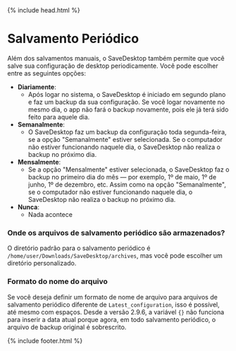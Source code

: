 {% include head.html %}

# Salvamento Periódico
Além dos salvamentos manuais, o SaveDesktop também permite que você salve sua configuração de desktop periodicamente. Você pode escolher entre as seguintes opções:
- **Diariamente**: 
  - Após logar no sistema, o SaveDesktop é iniciado em segundo plano e faz um backup da sua configuração. Se você logar novamente no mesmo dia, o app não fará o backup novamente, pois ele já terá sido feito para aquele dia.
- **Semanalmente**:
  - O SaveDesktop faz um backup da configuração toda segunda-feira, se a opção "Semanalmente" estiver selecionada. Se o computador não estiver funcionando naquele dia, o SaveDesktop não realiza o backup no próximo dia.
- **Mensalmente**:
  - Se a opção "Mensalmente" estiver selecionada, o SaveDesktop faz o backup no primeiro dia do mês — por exemplo, 1º de maio, 1º de junho, 1º de dezembro, etc. Assim como na opção "Semanalmente", se o computador não estiver funcionando naquele dia, o SaveDesktop não realiza o backup no próximo dia.
- **Nunca**:
  - Nada acontece

### Onde os arquivos de salvamento periódico são armazenados?
O diretório padrão para o salvamento periódico é `/home/user/Downloads/SaveDesktop/archives`, mas você pode escolher um diretório personalizado.

### Formato do nome do arquivo
Se você deseja definir um formato de nome de arquivo para arquivos de salvamento periódico diferente de `Latest_configuration`, isso é possível, até mesmo com espaços. Desde a versão 2.9.6, a variável `{}` não funciona para inserir a data atual porque agora, em todo salvamento periódico, o arquivo de backup original é sobrescrito.



{% include footer.html %}
